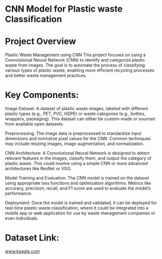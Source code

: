 # CNN Model for Plastic waste Classification
# Project Overview

Plastic Waste Management using CNN
This project focuses on using a Convolutional Neural Network (CNN) to identify and categorize plastic waste from images. The goal is to automate the process of classifying various types of plastic waste, enabling more efficient recycling processes and better waste management practices.

# Key Components:
Image Dataset:
A dataset of plastic waste images, labeled with different plastic types (e.g., PET, PVC, HDPE) or waste categories (e.g., bottles, wrappers, packaging). This dataset can either be custom-made or sourced from available open datasets.

Preprocessing:
The image data is preprocessed to standardize input dimensions and normalize pixel values for the CNN. Common techniques may include resizing images, image augmentation, and normalization.

CNN Architecture:
A Convolutional Neural Network is designed to detect relevant features in the images, classify them, and output the category of plastic waste. This could involve using a simple CNN or more advanced architectures like ResNet or VGG.

Model Training and Evaluation:
The CNN model is trained on the dataset using appropriate loss functions and optimization algorithms. Metrics like accuracy, precision, recall, and F1 score are used to evaluate the model’s performance.

Deployment:
Once the model is trained and validated, it can be deployed for real-time plastic waste classification, where it could be integrated into a mobile app or web application for use by waste management companies or even individuals.
# Dataset Link:
www.kaggle.com
